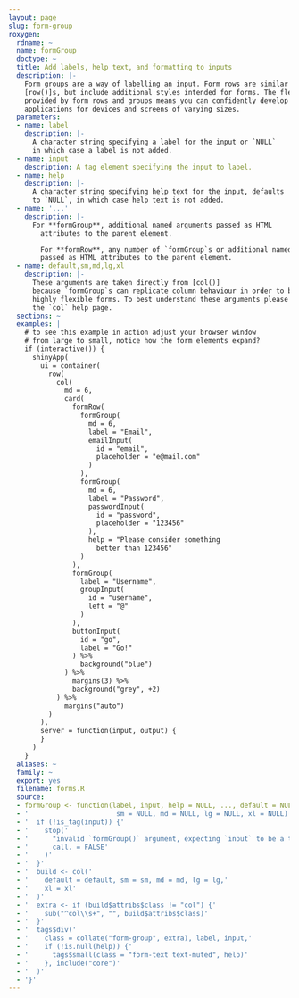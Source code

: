 ```yaml
---
layout: page
slug: form-group
roxygen:
  rdname: ~
  name: formGroup
  doctype: ~
  title: Add labels, help text, and formatting to inputs
  description: |-
    Form groups are a way of labelling an input. Form rows are similar to
    [row()]s, but include additional styles intended for forms. The flexibility
    provided by form rows and groups means you can confidently develop shiny
    applications for devices and screens of varying sizes.
  parameters:
  - name: label
    description: |-
      A character string specifying a label for the input or `NULL`
      in which case a label is not added.
  - name: input
    description: A tag element specifying the input to label.
  - name: help
    description: |-
      A character string specifying help text for the input, defaults
      to `NULL`, in which case help text is not added.
  - name: '...'
    description: |-
      For **formGroup**, additional named arguments passed as HTML
        attributes to the parent element.

        For **formRow**, any number of `formGroup`s or additional named arguments
        passed as HTML attributes to the parent element.
  - name: default,sm,md,lg,xl
    description: |-
      These arguments are taken directly from [col()]
      because `formGroup`s can replicate column behaviour in order to build
      highly flexible forms. To best understand these arguments please refer to
      the `col` help page.
  sections: ~
  examples: |
    # to see this example in action adjust your browser window
    # from large to small, notice how the form elements expand?
    if (interactive()) {
      shinyApp(
        ui = container(
          row(
            col(
              md = 6,
              card(
                formRow(
                  formGroup(
                    md = 6,
                    label = "Email",
                    emailInput(
                      id = "email",
                      placeholder = "e@mail.com"
                    )
                  ),
                  formGroup(
                    md = 6,
                    label = "Password",
                    passwordInput(
                      id = "password",
                      placeholder = "123456"
                    ),
                    help = "Please consider something
                      better than 123456"
                  )
                ),
                formGroup(
                  label = "Username",
                  groupInput(
                    id = "username",
                    left = "@"
                  )
                ),
                buttonInput(
                  id = "go",
                  label = "Go!"
                ) %>%
                  background("blue")
              ) %>%
                margins(3) %>%
                background("grey", +2)
            ) %>%
              margins("auto")
          )
        ),
        server = function(input, output) {
        }
      )
    }
  aliases: ~
  family: ~
  export: yes
  filename: forms.R
  source:
  - formGroup <- function(label, input, help = NULL, ..., default = NULL,
  - '                      sm = NULL, md = NULL, lg = NULL, xl = NULL) {'
  - '  if (!is_tag(input)) {'
  - '    stop('
  - '      "invalid `formGroup()` argument, expecting `input` to be a tag element",'
  - '      call. = FALSE'
  - '    )'
  - '  }'
  - '  build <- col('
  - '    default = default, sm = sm, md = md, lg = lg,'
  - '    xl = xl'
  - '  )'
  - '  extra <- if (build$attribs$class != "col") {'
  - '    sub("^col\\s+", "", build$attribs$class)'
  - '  }'
  - '  tags$div('
  - '    class = collate("form-group", extra), label, input,'
  - '    if (!is.null(help)) {'
  - '      tags$small(class = "form-text text-muted", help)'
  - '    }, include("core")'
  - '  )'
  - '}'
---
```

